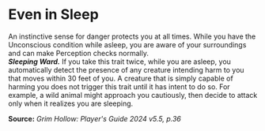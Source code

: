 # Even in Sleep

An instinctive sense for danger protects you at all times. While you have the Unconscious condition while asleep, you are aware of your surroundings and can make Perception checks normally.  
***Sleeping Ward.*** If you take this trait twice, while you are asleep, you automatically detect the presence of any creature intending harm to you that moves within 30 feet of you. A creature that is simply capable of harming you does not trigger this trait until it has intent to do so. For example, a wild animal might approach you cautiously, then decide to attack only when it realizes you are sleeping.

**Source:** *Grim Hollow: Player's Guide 2024 v5.5, p.36*